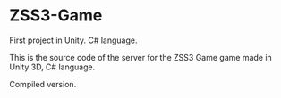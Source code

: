 # ZSS3-Game
First project in Unity. C# language.

This is the source code of the server for the ZSS3 Game game made in Unity 3D, C# language.

Compiled version.  
